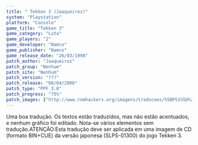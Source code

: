 ```yaml
---
title: " Tekken 3 (Jaaqueiroz)"
system: "Playstation"
platform: "Console"
game_title: "Tekken 3"
game_category: "Luta"
game_players: "2"
game_developer: "Namco"
game_publisher: "Namco"
game_release_date: "26/03/1998"
patch_author: "Jaaqueiroz"
patch_group: "Nenhum"
patch_site: "Nenhum"
patch_version: "???"
patch_release: "08/04/2006"
patch_type: "PPF 3.0"
patch_progress: "75%"
patch_images: ["http://www.romhackers.org/imagens/traducoes/%5BPS1%5D%20Tekken%203%20-%20Jaaqueiroz%20-%201.jpg","http://www.romhackers.org/imagens/traducoes/%5BPS1%5D%20Tekken%203%20-%20Jaaqueiroz%20-%202.jpg","http://www.romhackers.org/imagens/traducoes/%5BPS1%5D%20Tekken%203%20-%20Jaaqueiroz%20-%203.jpg"]
---
```

Uma boa tradução. Os textos estão traduzidos, mas não estão acentuados, e nenhum gráfico foi editado. Nota-se vários elementos sem tradução.ATENÇÃO:Esta tradução deve ser aplicada em uma imagem de CD (formato BIN+CUE) da versão japonesa (SLPS-01300) do jogo Tekken 3.